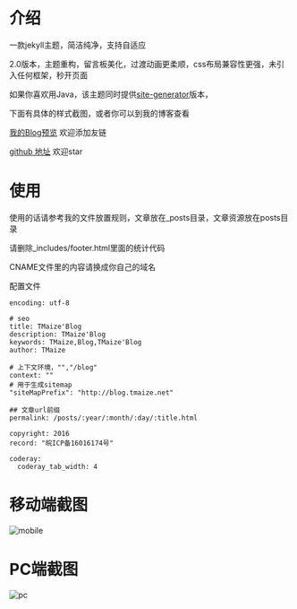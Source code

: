 # 介绍

一款jekyll主题，简洁纯净，支持自适应

2.0版本，主题重构，留言板美化，过渡动画更柔顺，css布局兼容性更强，未引入任何框架，秒开页面

如果你喜欢用Java，该主题同时提供[site-generator](https://github.com/TMaize/site-generator)版本，


下面有具体的样式截图，或者你可以到我的博客查看

[我的Blog预览](http://blog.tmaize.net/) 欢迎添加友链

[github 地址](https://github.com/TMaize/tmaize-blog) 欢迎star

# 使用

使用的话请参考我的文件放置规则，文章放在_posts目录，文章资源放在posts目录

请删除_includes/footer.html里面的统计代码

CNAME文件里的内容请换成你自己的域名

配置文件

```
encoding: utf-8

# seo
title: TMaize'Blog
description: TMaize'Blog
keywords: TMaize,Blog,TMaize'Blog
author: TMaize

# 上下文环境，"","/blog"
context: ""
# 用于生成sitemap
"siteMapPrefix": "http://blog.tmaize.net"

## 文章url前缀
permalink: /posts/:year/:month/:day/:title.html

copyright: 2016
record: "皖ICP备16016174号"

coderay:
  coderay_tab_width: 4
```

# 移动端截图

![mobile](readme/mobile.jpg)

# PC端截图

![pc](readme/pc.jpg)